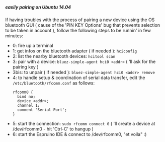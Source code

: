 ##### easily pairing on Ubuntu 14.04

If having troubles with the process of pairing a new device using the OS bluetooth GUI ( cause of the 'PIN KEY Options' bug that prevents selection to be taken in account ), follow the following steps to be runnin' in few minutes:
- 0: fire up a terminal
- 1: get infos on the bluetooth adapter ( if needed ): ```hciconfig```
- 2: list the nearby bluetooth devices: ```hcitool scan```
- 3: pair with a device: ```bluez-simple-agent hci0 <addr>``` ( 'll ask for the pairing key )
- 3bis: to unpair ( if needed ): ```bluez-simple-agent hci0 <addr> remove```
- 4: to handle setup & coordination of serial data transfer, edit the ```/etc/bluetooth/rfcomm.conf``` as follows:  
     ```
     rfcomm0 {    
       bind no;  
       device <addr>;  
       channel 1;  
       comment 'Serial Port';  
     }  
     ```  
- 5: start the connection: ```sudo rfcomm connect 0``` ( 'll create a device at /dev/rfcomm0 - hit 'Ctrl-C' to hangup )
- 6: start the Espruino IDE & connect to /dev/rfcomm0, "et voila" :)
